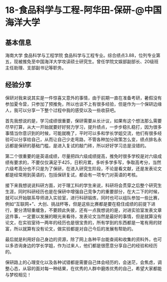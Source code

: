 # 18-食品科学与工程-阿华田-保研-@中国海洋大学

## 基本信息

海南大学 食品科学与工程学院 食品科学与工程专业。综合绩点3.88，位列专业第五，现被推免至中国海洋大学攻读硕士研究生。曾任学院文娱部副部长、20级班主任助理、支部副书记等职务。

## 经验分享

保研对我来说其实是一件惊喜又意外的事情，由于前期一直在准备考研，暑假没有参加夏令营，只参加了预推免，所以也谈不上有很多经验，但是作为一个保研边缘人，我可以分享一下整个过程中我的感受以及一些收获吧。

首先我想说的是，学习成绩很重要，保研需要从长计议，如果有这个想法那么需要尽早打算，从大一开始就要好好努力学习，提升绩点，一步步稳扎稳打，因为很多事情当你意识到的时候，可能就晚了，平时可以多和学长学姐交流，他们有很多经验可以分享给自己，从而让自己少走弯路，不管各种加分政策怎么变，绩点排名永远都是保研的基础门槛，是进入复试的敲门砖，所以好好学习总是没错的。

第二个很重要的是英语成绩，尽量把四六级成绩提高，推免时很多学校是对六级成绩有要求的，不要仅仅满足于425，日积月累，多听多学多写，争取高考分，当然六级考高分也不只是为了保研，在进入研究生阶段，不论是看文献，还是发表论文都是经常用到英语的，包括保研复试，都会有一项专门对英语的考核。

接下来我想说说科研方面，对于理工科的学生来说，科研将会贯穿之后整个研究生生涯，同时科研经历也是在保研中增强自己竞争力的重要部分，在大二下的时候，就可以开始联系导师进入实验室，进行科研锻炼，同时也可以组队参加一些比赛，例如“互联网+”、大创、挑战杯等，但是这些比赛都是要在稳住成绩的前提下进行，要分清轻重缓急，不要顾此失彼，还有一点我想说的是，对进实验室发表文章这件事，一定要以发展的眼光来看待，发表论文当然是最好的事情，但是就算没有论文，在实验室待一两年的经历也是很宝贵的，所有学到的东西都是一笔有用的财富，所以就算有没有论文，做实验都是对自己今后的发展有帮助的。

最后就是利用好自己身边的资源，除了网上各种平台能查阅和收集的资料外，也可以多咨询身边的学长学姐，作为过来人，他们都是很愿意分享自己的经验和经历的。

保研路上的心理变化以及各种试错都是需要自己体会经历的，会迷茫，会焦虑，调整心态，从容的面对每一种结果，在优秀的人群中磨炼优秀的自己，希望大家都能与梦校相见！